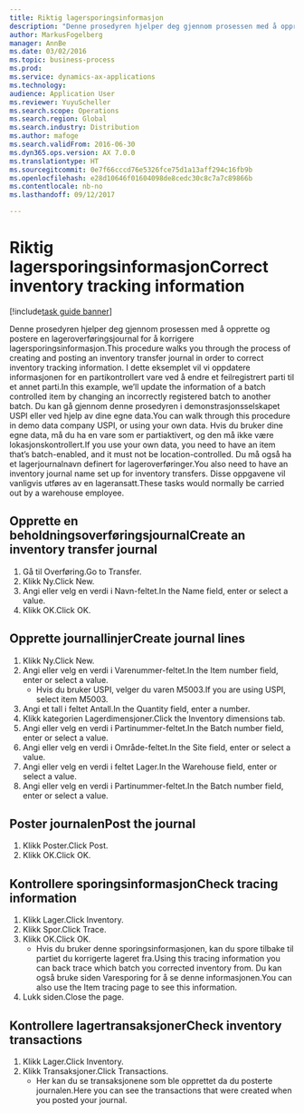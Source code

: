 ```yaml
---
title: Riktig lagersporingsinformasjon
description: "Denne prosedyren hjelper deg gjennom prosessen med å opprette og postere en lageroverføringsjournal for å korrigere lagersporingsinformasjon."
author: MarkusFogelberg
manager: AnnBe
ms.date: 03/02/2016
ms.topic: business-process
ms.prod: 
ms.service: dynamics-ax-applications
ms.technology: 
audience: Application User
ms.reviewer: YuyuScheller
ms.search.scope: Operations
ms.search.region: Global
ms.search.industry: Distribution
ms.author: mafoge
ms.search.validFrom: 2016-06-30
ms.dyn365.ops.version: AX 7.0.0
ms.translationtype: HT
ms.sourcegitcommit: 0e7f66cccd76e5326fce75d1a13aff294c16fb9b
ms.openlocfilehash: e28d10646f01604098de8cedc30c8c7a7c89866b
ms.contentlocale: nb-no
ms.lasthandoff: 09/12/2017

---
```

# <a name="correct-inventory-tracking-information"></a><span data-ttu-id="e7810-103">Riktig lagersporingsinformasjon</span><span class="sxs-lookup"><span data-stu-id="e7810-103">Correct inventory tracking information</span></span>

[!include[task guide banner](../../includes/task-guide-banner.md)]

<span data-ttu-id="e7810-104">Denne prosedyren hjelper deg gjennom prosessen med å opprette og postere en lageroverføringsjournal for å korrigere lagersporingsinformasjon.</span><span class="sxs-lookup"><span data-stu-id="e7810-104">This procedure walks you through the process of creating and posting an inventory transfer journal in order to correct inventory tracking information.</span></span> <span data-ttu-id="e7810-105">I dette eksemplet vil vi oppdatere informasjonen for en partikontrollert vare ved å endre et feilregistrert parti til et annet parti.</span><span class="sxs-lookup"><span data-stu-id="e7810-105">In this example, we’ll update the information of a batch controlled item by changing an incorrectly registered batch to another batch.</span></span> <span data-ttu-id="e7810-106">Du kan gå gjennom denne prosedyren i demonstrasjonsselskapet USPI eller ved hjelp av dine egne data.</span><span class="sxs-lookup"><span data-stu-id="e7810-106">You can walk through this procedure in demo data company USPI, or using your own data.</span></span> <span data-ttu-id="e7810-107">Hvis du bruker dine egne data, må du ha en vare som er partiaktivert, og den må ikke være lokasjonskontrollert.</span><span class="sxs-lookup"><span data-stu-id="e7810-107">If you use your own data, you need to have an item that’s batch-enabled, and it must not be location-controlled.</span></span> <span data-ttu-id="e7810-108">Du må også ha et lagerjournalnavn definert for lageroverføringer.</span><span class="sxs-lookup"><span data-stu-id="e7810-108">You also need to have an inventory journal name set up for inventory transfers.</span></span> <span data-ttu-id="e7810-109">Disse oppgavene vil vanligvis utføres av en lageransatt.</span><span class="sxs-lookup"><span data-stu-id="e7810-109">These tasks would normally be carried out by a warehouse employee.</span></span>


## <a name="create-an-inventory-transfer-journal"></a><span data-ttu-id="e7810-110">Opprette en beholdningsoverføringsjournal</span><span class="sxs-lookup"><span data-stu-id="e7810-110">Create an inventory transfer journal</span></span>
1. <span data-ttu-id="e7810-111">Gå til Overføring.</span><span class="sxs-lookup"><span data-stu-id="e7810-111">Go to Transfer.</span></span>
2. <span data-ttu-id="e7810-112">Klikk Ny.</span><span class="sxs-lookup"><span data-stu-id="e7810-112">Click New.</span></span>
3. <span data-ttu-id="e7810-113">Angi eller velg en verdi i Navn-feltet.</span><span class="sxs-lookup"><span data-stu-id="e7810-113">In the Name field, enter or select a value.</span></span>
4. <span data-ttu-id="e7810-114">Klikk OK.</span><span class="sxs-lookup"><span data-stu-id="e7810-114">Click OK.</span></span>

## <a name="create-journal-lines"></a><span data-ttu-id="e7810-115">Opprette journallinjer</span><span class="sxs-lookup"><span data-stu-id="e7810-115">Create journal lines</span></span>
1. <span data-ttu-id="e7810-116">Klikk Ny.</span><span class="sxs-lookup"><span data-stu-id="e7810-116">Click New.</span></span>
2. <span data-ttu-id="e7810-117">Angi eller velg en verdi i Varenummer-feltet.</span><span class="sxs-lookup"><span data-stu-id="e7810-117">In the Item number field, enter or select a value.</span></span>
    * <span data-ttu-id="e7810-118">Hvis du bruker USPI, velger du varen M5003.</span><span class="sxs-lookup"><span data-stu-id="e7810-118">If you are using USPI, select item M5003.</span></span>  
3. <span data-ttu-id="e7810-119">Angi et tall i feltet Antall.</span><span class="sxs-lookup"><span data-stu-id="e7810-119">In the Quantity field, enter a number.</span></span>
4. <span data-ttu-id="e7810-120">Klikk kategorien Lagerdimensjoner.</span><span class="sxs-lookup"><span data-stu-id="e7810-120">Click the Inventory dimensions tab.</span></span>
5. <span data-ttu-id="e7810-121">Angi eller velg en verdi i Partinummer-feltet.</span><span class="sxs-lookup"><span data-stu-id="e7810-121">In the Batch number field, enter or select a value.</span></span>
6. <span data-ttu-id="e7810-122">Angi eller velg en verdi i Område-feltet.</span><span class="sxs-lookup"><span data-stu-id="e7810-122">In the Site field, enter or select a value.</span></span>
7. <span data-ttu-id="e7810-123">Angi eller velg en verdi i feltet Lager.</span><span class="sxs-lookup"><span data-stu-id="e7810-123">In the Warehouse field, enter or select a value.</span></span>
8. <span data-ttu-id="e7810-124">Angi eller velg en verdi i Partinummer-feltet.</span><span class="sxs-lookup"><span data-stu-id="e7810-124">In the Batch number field, enter or select a value.</span></span>

## <a name="post-the-journal"></a><span data-ttu-id="e7810-125">Poster journalen</span><span class="sxs-lookup"><span data-stu-id="e7810-125">Post the journal</span></span>
1. <span data-ttu-id="e7810-126">Klikk Poster.</span><span class="sxs-lookup"><span data-stu-id="e7810-126">Click Post.</span></span>
2. <span data-ttu-id="e7810-127">Klikk OK.</span><span class="sxs-lookup"><span data-stu-id="e7810-127">Click OK.</span></span>

## <a name="check-tracing-information"></a><span data-ttu-id="e7810-128">Kontrollere sporingsinformasjon</span><span class="sxs-lookup"><span data-stu-id="e7810-128">Check tracing information</span></span>
1. <span data-ttu-id="e7810-129">Klikk Lager.</span><span class="sxs-lookup"><span data-stu-id="e7810-129">Click Inventory.</span></span>
2. <span data-ttu-id="e7810-130">Klikk Spor.</span><span class="sxs-lookup"><span data-stu-id="e7810-130">Click Trace.</span></span>
3. <span data-ttu-id="e7810-131">Klikk OK.</span><span class="sxs-lookup"><span data-stu-id="e7810-131">Click OK.</span></span>
    * <span data-ttu-id="e7810-132">Hvis du bruker denne sporingsinformasjonen, kan du spore tilbake til partiet du korrigerte lageret fra.</span><span class="sxs-lookup"><span data-stu-id="e7810-132">Using this tracing information you can back trace which batch you corrected inventory from.</span></span>  <span data-ttu-id="e7810-133">Du kan også bruke siden Varesporing for å se denne informasjonen.</span><span class="sxs-lookup"><span data-stu-id="e7810-133">You can also use the Item tracing page to see this information.</span></span>  
4. <span data-ttu-id="e7810-134">Lukk siden.</span><span class="sxs-lookup"><span data-stu-id="e7810-134">Close the page.</span></span>

## <a name="check-inventory-transactions"></a><span data-ttu-id="e7810-135">Kontrollere lagertransaksjoner</span><span class="sxs-lookup"><span data-stu-id="e7810-135">Check inventory transactions</span></span>
1. <span data-ttu-id="e7810-136">Klikk Lager.</span><span class="sxs-lookup"><span data-stu-id="e7810-136">Click Inventory.</span></span>
2. <span data-ttu-id="e7810-137">Klikk Transaksjoner.</span><span class="sxs-lookup"><span data-stu-id="e7810-137">Click Transactions.</span></span>
    * <span data-ttu-id="e7810-138">Her kan du se transaksjonene som ble opprettet da du posterte journalen.</span><span class="sxs-lookup"><span data-stu-id="e7810-138">Here you can see the transactions that were created when you posted your journal.</span></span>   

